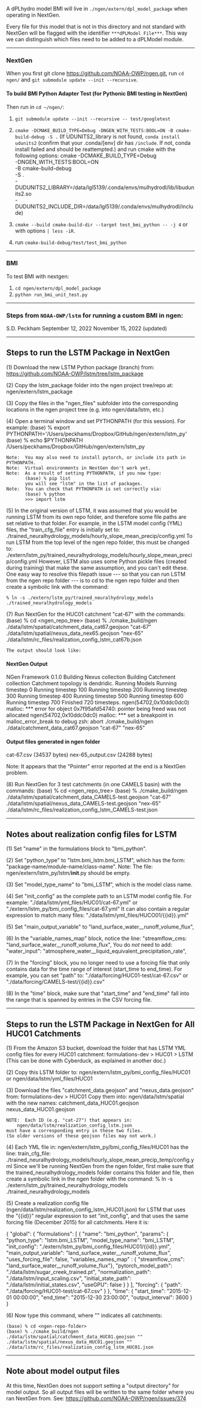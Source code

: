 A dPLhydro model BMI will live in `./ngen/extern/dpl_model_package` when
operating in NextGen.

Every file for this model that is not in this directory and not standard with
NextGen will be flagged with the identifier `***dPLModel File***`. This way we
can distinguish which files need to be added to a dPLModel module.  



---

### NextGen

When you first git clone https://github.com/NOAA-OWP/ngen.git, run `cd ngen/` and `git submodule update --init --recursive`.

#### To build BMI Python Adapter Test (for Pythonic BMI testing in NextGen)
Then run in `cd ~/ngen/`:
1. `git submodule update --init --recursive -- test/googletest`
2. `cmake -DCMAKE_BUILD_TYPE=Debug -DNGEN_WITH_TESTS:BOOL=ON -B cmake-build-debug -S .` (If UDUNITS2_library is not
found, `conda install udunits2` (confirm that your .conda/[env] dir has `/include`. If not, conda install failed and
should be reattempted.) and run cmake with the following options: 
cmake -DCMAKE_BUILD_TYPE=Debug \
      -DNGEN_WITH_TESTS:BOOL=ON \
      -B cmake-build-debug \
      -S . \
      -DUDUNITS2_LIBRARY=/data/lgl5139/.conda/envs/mulhydrodl/lib/libudunits2.so \
      -DUDUNITS2_INCLUDE_DIR=/data/lgl5139/.conda/envs/mulhydrodl/include)

3. `cmake --build cmake-build-dir --target test_bmi_python -- -j 4` or with options `| less -iR`.
4. run `cmake-build-debug/test/test_bmi_python`


---

### BMI

To test BMI with nextgen:
1. `cd ngen/extern/dpl_model_package`
2. `python run_bmi_unit_test.py`






---

### Steps from `NOAA-OWP/lstm` for running a custom BMI in ngen:

S.D. Peckham
September 12, 2022
November 15, 2022 (updated)

-------------------------------------------
 Steps to run the LSTM Package in NextGen
-------------------------------------------
(1) Download the new LSTM Python package (branch) from:
    https://github.com/NOAA-OWP/lstm/tree/lstm_package

(2) Copy the lstm_package folder into the ngen project tree/repo at:
    ngen/extern/lstm_package

(3) Copy the files in the "ngen_files" subfolder into the corresponding
    locations in the ngen project tree (e.g. into ngen/data/lstm, etc.)

(4) Open a terminal window and set PYTHONPATH (for this session).
    For example:
    (base) % export PYTHONPATH='/Users/peckhams/Dropbox/GitHub/ngen/extern/lstm_py'
    (base) % echo $PYTHONPATH
            /Users/peckhams/Dropbox/GitHub/ngen/extern/lstm_py

    Note:  You may also need to install pytorch, or include its path in PYTHONPATH.
    Note:  Virtual environments in NextGen don't work yet.
    Note:  As a result of setting PYTHONPATH, if you now type:
           (base) % pip list
           you will see "lstm" in the list of packages.
    Note:  You can check that PYTHONPATH is set correctly via:
           (base) % python
           >>> import lstm

(5) In the original version of LSTM, it was assumed that you would be running
    LSTM from its own repo folder, and therefore some file paths are set relative
    to that folder.  For example, in the LSTM model config (YML) files, the
    "train_cfg_file" entry is initially set to:
        ./trained_neuralhydrology_models/hourly_slope_mean_precip/config.yml
    To run LSTM from the top level of the ngen repo folder, this must be changed to:
        ./extern/lstm_py/trained_neuralhydrology_models/hourly_slope_mean_precip/config.yml
    However, LSTM also uses some Python pickle files (created during training) that
    make the same assumption, and you can't edit these.  One easy way to resolve this
    filepath issue --- so that you can run LSTM from the ngen repo folder --- is to
    cd to the ngen repo folder and then create a symbolic link with the command:  
 
    % ln -s ./extern/lstm_py/trained_neuralhydrology_models ./trained_neuralhydrology_models

(7) Run NextGen for the HUC01 catchment "cat-67" with the commands:
    (base) % cd <ngen_repo_tree>
    (base) % ./cmake_build/ngen ./data/lstm/spatial/catchment_data_cat67.geojson "cat-67" ./data/lstm/spatial/nexus_data_nex65.geojson "nex-65" ./data/lstm/rc_files/realization_config_lstm_cat67b.json

    The output should look like:

#### NextGen Output ####
NGen Framework 0.1.0
Building Nexus collection
Building Catchment collection
Catchment topology is dendridic.
Running Models
Running timestep 0
Running timestep 100
Running timestep 200
Running timestep 300
Running timestep 400
Running timestep 500
Running timestep 600
Running timestep 700
Finished 720 timesteps.
ngen(54702,0x10ddc0dc0) malloc: *** error for object 0x7f95afd54740: pointer being freed was not allocated
ngen(54702,0x10ddc0dc0) malloc: *** set a breakpoint in malloc_error_break to debug
zsh: abort      ./cmake_build/ngen ./data/catchment_data_cat67.geojson "cat-67"  "nex-65" 

#### Output files generated in ngen folder ####
cat-67.csv  (34537 bytes)
nex-65_output.csv (24288 bytes)

Note: It appears that the "Pointer" error reported at the end is a NextGen problem.


(8) Run NextGen for 3 test catchments (in one CAMELS basin) with the commands:
    (base) % cd <ngen_repo_tree>
    (base) % ./cmake_build/ngen ./data/lstm/spatial/catchment_data_CAMELS-test.geojson "cat-67" ./data/lstm/spatial/nexus_data_CAMELS-test.geojson "nex-65" ./data/lstm/rc_files/realization_config_lstm_CAMELS-test.json

------------------------------------------------
 Notes about realization config files for LSTM
------------------------------------------------

(1) Set "name" in the formulations block to "bmi_python".

(2) Set "python_type" to "lstm.bmi_lstm.bmi_LSTM",
    which has the form:  "package-name/module-name/class-name".
    Note:  The file: ngen/extern/lstm_py/lstm/__init__.py should be empty.

(3) Set "model_type_name" to "bmi_LSTM", which is the model class name.

(4) Set "init_config" as the complete path to an LSTM model config file.
    For example:
        "./data/lstm/yml_files/HUC01/cat-67.yml"
    or
        "./extern/lstm_py/bmi_config_files/cat-67.yml"
    It can also contain a regular expression to match many files:
        "./data/lstm/yml_files/HUCO01/{{id}}.yml"      

(5) Set "main_output_variable" to
        "land_surface_water__runoff_volume_flux",

(6) In the "variable_names_map" block, notice the line:
        "streamflow_cms: "land_surface_water__runoff_volume_flux",
    You do *not* need to add:
        "water_input": "atmosphere_water__liquid_equivalent_precipitation_rate",

(7) In the "forcing" block, you no longer need to use a forcing file that
    only contains data for the time range of interest (start_time to end_time).
    For example, you can set "path" to:
        "./data/forcing/HUC01-test/cat-67.csv"
    or
        "./data/forcing/CAMELS-test/{{id}}.csv"

(8) In the "time" block, make sure that "start_time" and "end_time" fall into
    the range that is spanned by entries in the CSV forcing file.


--------------------------------------------------------------------
 Steps to run the LSTM Package in NextGen for All HUC01 Catchments
--------------------------------------------------------------------

(1) From the Amazon S3 bucket, download the folder that has LSTM YML config files
    for every HUC01 catchment:  formulations-dev > HUC01 > LSTM  
    (This can be done with Cyberduck, as explained in another doc.)

(2) Copy this LSTM folder to:
        ngen/extern/lstm_py/bmi_config_files/HUC01
    or
        ngen/data/lstm/yml_files/HUC01

(3) Download the files "catchment_data.geojson" and "nexus_data.geojson" from:
    formulations-dev > HUC01
    Copy them into:  ngen/data/lstm/spatial  with the new names:
        catchment_data_HUC01.geojson
        nexus_data_HUC01.geojson

    NOTE:  Each ID (e.g. "cat-27") that appears in:
        ngen/data/lstm/realization_config_lstm.json
    must have a corresponding entry in these two files.
    (So older versions of these geojson files may not work.)

(4) Each YML file in:  ngen/extern/lstm_py/bmi_config_files/HUC01
    has the line:
    train_cfg_file: ./trained_neuralhydrology_models/hourly_slope_mean_precip_temp/config.yml
    Since we'll be running NextGen from the ngen folder, first make sure that the
    trained_neuralhydrology_models folder contains this folder and file, then
    create a symbolic link in the ngen folder with the command:
    % ln -s ./extern/lstm_py/trained_neuralhydrology_models ./trained_neuralhydrology_models

(5) Create a realization config file (ngen/data/lstm/realization_config_lstm_HUC01.json) for
    LSTM that uses the "{{id}}" regular expression to set "init_config", and that uses
    the same forcing file (December 2015) for all catchments.  Here it is:

{
    "global": {
      "formulations":
      [
        {
          "name": "bmi_python",
          "params": {
              "python_type": "lstm.bmi_LSTM",
              "model_type_name": "bmi_LSTM",
              "init_config": "./extern/lstm_py/bmi_config_files/HUC01/{{id}}.yml",
              "main_output_variable": "land_surface_water__runoff_volume_flux",
              "uses_forcing_file": false,
              "variables_names_map" : {
                  "streamflow_cms": "land_surface_water__runoff_volume_flux"},
              "pytorch_model_path": "./data/lstm/sugar_creek_trained.pt",
              "normalization_path": "./data/lstm/input_scaling.csv",
              "initial_state_path": "./data/lstm/initial_states.csv",
              "useGPU": false
        }
      }
      ],
        "forcing": {
            "path": "./data/forcing/HUC01-test/cat-67.csv"
        }
    },
    "time": {
        "start_time": "2015-12-01 00:00:00",
        "end_time": "2015-12-30 23:00:00",
        "output_interval": 3600
    }
}
  
(6) Now type this command, where "" indicates all catchments:

    (base) % cd <ngen-repo-folder>
    (base) % ./cmake_build/ngen ./data/lstm/spatial/catchment_data_HUC01.geojson "" ./data/lstm/spatial/nexus_data_HUC01.geojson "" ./data/lstm/rc_files/realization_config_lstm_HUC01.json

--------------------------------
 Note about model output files
--------------------------------
At this time, NextGen does not support setting a "output directory" for
model output.  So all output files will be written to the same folder
where you ran NextGen from.
See: https://github.com/NOAA-OWP/ngen/issues/374
